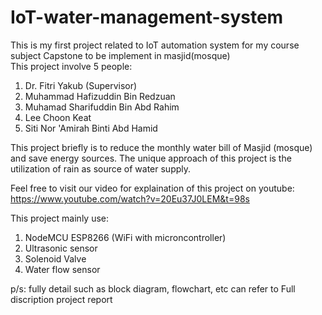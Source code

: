 # IoT-water-management-system
This is my first project related to IoT automation system for my course subject Capstone to be implement in masjid(mosque)<br/>
This project involve 5 people: <br/>
1) Dr. Fitri Yakub (Supervisor)<br/>
2) Muhammad Hafizuddin Bin Redzuan<br/>
3) Muhamad Sharifuddin Bin Abd Rahim<br/>
4) Lee Choon Keat<br/>
5) Siti Nor 'Amirah Binti Abd Hamid<br/>


This project briefly is to reduce the monthly water bill of Masjid (mosque) and save energy sources. The unique approach of this project is the utilization of rain as source of water supply.<br/>

Feel free to visit our video for explaination of this project on youtube:
https://www.youtube.com/watch?v=20Eu37J0LEM&t=98s <br/>

This project mainly use:<br/>
1) NodeMCU ESP8266 (WiFi with microncontroller)<br/>
2) Ultrasonic sensor<br/>
3) Solenoid Valve<br/>
4) Water flow sensor<br/>

p/s: fully detail such as block diagram, flowchart, etc can refer to Full discription project report <br/>
